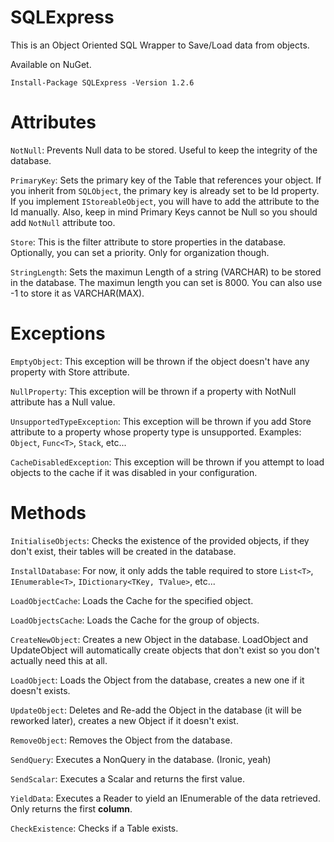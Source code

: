 # SQLExpress

This is an Object Oriented SQL Wrapper to Save/Load data from objects.

Available on NuGet.

`Install-Package SQLExpress -Version 1.2.6`

# Attributes

`NotNull`: Prevents Null data to be stored. Useful to keep the integrity of the database.

`PrimaryKey`: Sets the primary key of the Table that references your object. If you inherit from `SQLObject`, the primary key is already set to be Id property. If you implement `IStoreableObject`, you will have to add the attribute to the Id manually. Also, keep in mind Primary Keys cannot be Null so you should add `NotNull` attribute too.

`Store`: This is the filter attribute to store properties in the database. Optionally, you can set a priority. Only for organization though.

`StringLength`: Sets the maximun Length of a string (VARCHAR) to be stored in the database. The maximun length you can set is 8000. You can also use -1 to store it as VARCHAR(MAX).

# Exceptions

`EmptyObject`: This exception will be thrown if the object doesn't have any property with Store attribute.

`NullProperty`: This exception will be thrown if a property with NotNull attribute has a Null value.

`UnsupportedTypeException`: This exception will be thrown if you add Store attribute to a property whose property type is unsupported. Examples: `Object`, `Func<T>`, `Stack`, etc...

`CacheDisabledException`: This exception will be thrown if you attempt to load objects to the cache if it was disabled in your configuration.

# Methods

`InitialiseObjects`: Checks the existence of the provided objects, if they don't exist, their tables will be created in the database.

`InstallDatabase`: For now, it only adds the table required to store `List<T>`, `IEnumerable<T>`, `IDictionary<TKey, TValue>`, etc...

`LoadObjectCache`: Loads the Cache for the specified object.

`LoadObjectsCache`: Loads the Cache for the group of objects.

`CreateNewObject`: Creates a new Object in the database. LoadObject and UpdateObject will automatically create objects that don't exist so you don't actually need this at all.

`LoadObject`: Loads the Object from the database, creates a new one if it doesn't exists.

`UpdateObject`: Deletes and Re-add the Object in the database (it will be reworked later), creates a new Object if it doesn't exist.

`RemoveObject`: Removes the Object from the database.

`SendQuery`: Executes a NonQuery in the database. (Ironic, yeah)

`SendScalar`: Executes a Scalar and returns the first value.

`YieldData`: Executes a Reader to yield an IEnumerable of the data retrieved. Only returns the first **column**.

`CheckExistence`: Checks if a Table exists.

